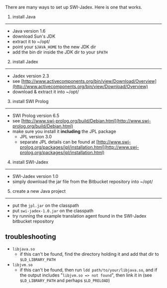 There are many ways to set up SWI-Jadex. Here is one that works.

1. install Java
---------------

* Java version 1.6
* download Sun's JDK
* extract it to ~/opt/
* point your `$JAVA_HOME` to the new JDK dir
* add the bin dir inside the JDK dir to your `$PATH`


2. install Jadex
----------------

* Jadex version 2.3
* see [http://www.activecomponents.org/bin/view/Download/Overview](http://www.activecomponents.org/bin/view/Download/Overview)
* download & extract it into ~/opt/


3. install SWI Prolog
---------------------

* SWI Prolog version 6.5
* see [http://www.swi-prolog.org/build/Debian.html](http://www.swi-prolog.org/build/Debian.html)
* make sure you install it **including** the JPL package
    * JPL version 3.0
    * separate JPL details can be found at [http://www.swi-prolog.org/packages/jpl/installation.html](http://www.swi-prolog.org/packages/jpl/installation.html)


4. install SWI-Jadex
--------------------

* SWI-Jadex version 1.0
* simply download the jar file from the Bitbucket repository into ~/opt/


5. create a new Java project
----------------------------

* put the `jpl.jar` on the classpath
* put `swi-jadex-1.0.jar` on the classpath
* try running the example translation agent found in the SWI-Jadex bitbucket repository


troubleshooting
---------------

* `libjava.so`
    * if this can't be found, find the directory holding it and add that dir to `$LD_LIBRARY_PATH`
* `libjvm.so`
    * if this can't be found, then run `ldd path/to/your/libjava.so`, and if the output includes "`libjvm.so => not found`", then link it in (see `$LD_LIBRARY_PATH` and perhaps `$LD_PRELOAD`)

